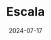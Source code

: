---  
layout: startup_page  
title: "Escala"  
id: "escala.com"  
permalink: "/escalaescala.com07172024/"  
website: "https://escala.com/"  
funding_round: ""  
funding_amount: "$12M"  
investors: "IGNIA, Alaya Capital, High Alpha"  
about: "Escala provides a marketing and sales platform designed to digitize and optimize client acquisition and retention for small and medium-sized businesses (SMBs) in Latin America and the US Hispanic market. It integrates marketing and sales tools with personalized strategic support, offering features like WhatsApp integration, automations, and AI. The platform aims to simplify the adoption of technology and methodologies to drive sustainable growth for Hispanic SMBs."  
markets: "CRM, Marketing, Sales, Digital Marketing, Marketing Automation, Software"  
hq: "Miami Beach, Florida, United States"  
founded_year: "2019"  
linkedin: "https://www.linkedin.com/company/escalacrm"  
twitter: ""  
instagram: ""  
facebook: "http://facebook.com/escalasoftware/"  
crunchbase: "https://www.crunchbase.com/organization/escala"  
pitchbook: "https://pitchbook.com/profiles/company/343491-49"  

date_display: "17-Jul-2024"  
date: "2024-07-17"

# SEO Optimization  
meta_title: "Escala -  Funding ($12M)"  
meta_description: "Escala, Escala provides a marketing and sales platform designed to digitize and optimize client acquisition and retention for small and medium-sized businesse..."  
meta_keywords: "Escala, CRM, Marketing, Sales, Digital Marketing, Marketing Automation, Software,  funding"  
canonical_url: "https://startup.projectstartups.com/escalaescala.com07172024/"  
---